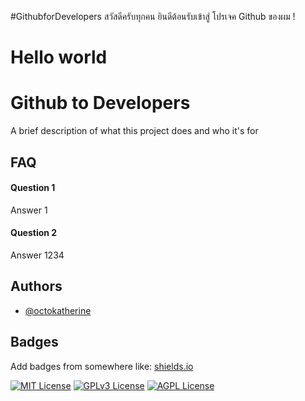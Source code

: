#GithubforDevelopers
สวัสดีครับทุกคน ยินดีต้อนรับเข้าสู่ โปรเจค Github ของผม !

# Hello world



# Github to Developers

A brief description of what this project does and who it's for


## FAQ

#### Question 1

Answer 1

#### Question 2

Answer 1234


## Authors

- [@octokatherine](https://www.github.com/octokatherine)

## Badges

Add badges from somewhere like: [shields.io](https://shields.io/)

[![MIT License](https://img.shields.io/badge/License-MIT-green.svg)](https://choosealicense.com/licenses/mit/)
[![GPLv3 License](https://img.shields.io/badge/License-GPL%20v3-yellow.svg)](https://opensource.org/licenses/)
[![AGPL License](https://img.shields.io/badge/license-AGPL-blue.svg)](http://www.gnu.org/licenses/agpl-3.0)

